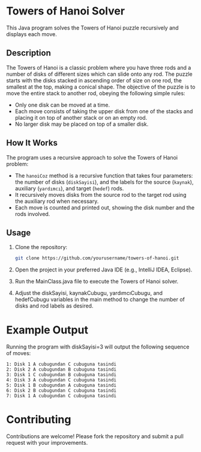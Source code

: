 # Towers of Hanoi Solver

This Java program solves the Towers of Hanoi puzzle recursively and displays each move.

## Description

The Towers of Hanoi is a classic problem where you have three rods and a number of disks of different sizes which can slide onto any rod. The puzzle starts with the disks stacked in ascending order of size on one rod, the smallest at the top, making a conical shape. The objective of the puzzle is to move the entire stack to another rod, obeying the following simple rules:
- Only one disk can be moved at a time.
- Each move consists of taking the upper disk from one of the stacks and placing it on top of another stack or on an empty rod.
- No larger disk may be placed on top of a smaller disk.

## How It Works

The program uses a recursive approach to solve the Towers of Hanoi problem:
- The `hanoiCoz` method is a recursive function that takes four parameters: the number of disks (`diskSayisi`), and the labels for the source (`kaynak`), auxiliary (`yardımcı`), and target (`hedef`) rods.
- It recursively moves disks from the source rod to the target rod using the auxiliary rod when necessary.
- Each move is counted and printed out, showing the disk number and the rods involved.

## Usage

1. Clone the repository:

   ```bash
   git clone https://github.com/yourusername/towers-of-hanoi.git
2. Open the project in your preferred Java IDE (e.g., IntelliJ IDEA, Eclipse).

3. Run the MainClass.java file to execute the Towers of Hanoi solver.

4. Adjust the diskSayisi, kaynakCubugu, yardımcıCubugu, and hedefCubugu variables in the main method to change the number of disks and rod labels as desired.

# Example Output
Running the program with diskSayisi=3 will output the following sequence of moves:

    1: Disk 1 A cubugundan C cubuguna tasindi
    2: Disk 2 A cubugundan B cubuguna tasindi
    3: Disk 1 C cubugundan B cubuguna tasindi
    4: Disk 3 A cubugundan C cubuguna tasindi
    5: Disk 1 B cubugundan A cubuguna tasindi
    6: Disk 2 B cubugundan C cubuguna tasindi
    7: Disk 1 A cubugundan C cubuguna tasindi

   
# Contributing
Contributions are welcome! Please fork the repository and submit a pull request with your improvements.
